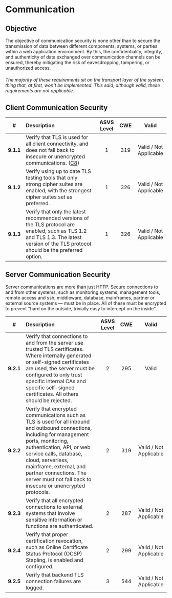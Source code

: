 
# Communication

## Objective

The objective of communication security is none other than to secure the transmission of data between different components, systems, or parties within a web application environment. By this, the confidentiality, integrity, and authenticity of data exchanged over communication channels can be ensured, thereby mitigating the risk of eavesdropping, tampering, or unauthorized access.


###### The majority of these requirements sit on the transport layer of the system, thing that, at first, won't be implemented. This said, although valid, these requirements are not applicable.

## Client Communication Security

| # | Description | ASVS Level | CWE |Valid
| :---: | :--- | :---: | :---:| :---: |
| **9.1.1** | Verify that TLS is used for all client connectivity, and does not fall back to insecure or unencrypted communications. ([C8](https://owasp.org/www-project-proactive-controls/#div-numbering)) | 1 | 319 | Valid / Not Applicable
| **9.1.2** | Verify using up to date TLS testing tools that only strong cipher suites are enabled, with the strongest cipher suites set as preferred. | 1 | 326 |Valid / Not Applicable
| **9.1.3** | Verify that only the latest recommended versions of the TLS protocol are enabled, such as TLS 1.2 and TLS 1.3. The latest version of the TLS protocol should be the preferred option. | 1 | 326 | Valid / Not Applicable

## Server Communication Security

Server communications are more than just HTTP. Secure connections to and from other systems, such as monitoring systems, management tools, remote access and ssh, middleware, database, mainframes, partner or external source systems &mdash; must be in place. All of these must be encrypted to prevent "hard on the outside, trivially easy to intercept on the inside".

| # | Description | ASVS Level | CWE | Valid
| :---: | :--- | :---: | :---:| :---: |
| **9.2.1** | Verify that connections to and from the server use trusted TLS certificates. Where internally generated or self-signed certificates are used, the server must be configured to only trust specific internal CAs and specific self-signed certificates. All others should be rejected. | 2 | 295 | Valid
| **9.2.2** | Verify that encrypted communications such as TLS is used for all inbound and outbound connections, including for management ports, monitoring, authentication, API, or web service calls, database, cloud, serverless, mainframe, external, and partner connections. The server must not fall back to insecure or unencrypted protocols. |2 | 319 |Valid / Not Applicable
| **9.2.3** | Verify that all encrypted connections to external systems that involve sensitive information or functions are authenticated. | 2 | 287 |Valid / Not Applicable
| **9.2.4** | Verify that proper certification revocation, such as Online Certificate Status Protocol (OCSP) Stapling, is enabled and configured. | 2| 299 |Valid / Not Applicable
| **9.2.5** | Verify that backend TLS connection failures are logged. | 3 | 544 |Valid / Not Applicable


